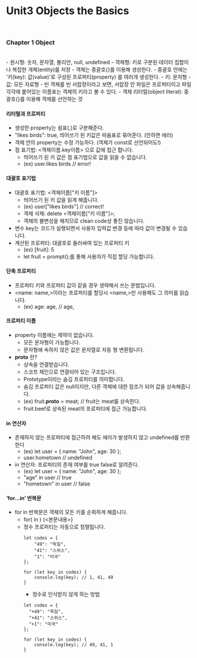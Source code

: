 # Unit3 Objects the Basics
<br>

### Chapter 1 Object
<br>
- 원시형: 숫자, 문자열, 불리언, null, undefined
- 객체형: 키로 구분된 데이터 집합이나 복잡한 개체(entity)를 저장
- 객체는 중괄호{}를 이용해 생성한다.
- 중괄호 안에는 '키(key): 값(value)'로 구성된 프로퍼티(property) 를 여러개 생성한다.
	- 키: 문자형
	- 값: 모든 자료형
- 빈 객체를 빈 서랍장이라고 보면, 서랍장 안 파일은 프로퍼티이고 파일 각각에 붙어있는 이름표는 객체의 키라고 볼 수 있다.
- 객체 리터럴(object literal): 중괄호{}를 이용해 객체를 선언하는 것

#### 리터럴과 프로퍼티

- 생성한 property는 쉼표(,)로 구분해준다.
- "likes birds": true, 띄어쓰기 된 키값은 따옴표로 묶어준다. (안하면 에러)
- 객체 안의 property는 수정 가능하다. (객체가 const로 선언되어도!)
- 점 표기법: <객체이름.key이름> 으로 값에 접근 합니다.
	- 띄어쓰기 된 키 값은 점 표기법으로 값을 읽을 수 없습니다.
	- (ex) user.likes birds // error!

#### 대괄호 표기법

- 대괄호 표기법: <객체이름["키 이름"]>
	- 띄어쓰기 된 키 값을 읽게 해줍니다.
	- (ex) user["likes birds"] // correct!
	- 객체 삭제: delete <객체이름["키 이름"]>;
	- 객체의 불변성을 해치므로 clean code상 좋진 않습니다.
- 변수 key는 코드가 실행되면서 사용자 입력값 변경 등에 따라 값이 변경될 수 있습니다. 
- 계산된 프로퍼티: 대괄호로 둘러싸여 있는 프로퍼티 키
	- (ex) [fruit]: 5
	- let fruit = prompt();를 통해 사용자가 직접 할당 가능합니다.

#### 단축 프로퍼티

- 프로퍼티 키와 프로퍼티 값이 같을 경우 생략해서 쓰는 문법입니다.
- <name: name,>이라는 프로퍼티를 할당시 <name,>만 사용해도 그 의미를 읽습니다.
	- (ex) age: age, // age,

#### 프로퍼티 이름

- property 이름에는 제약이 없습니다.
	- 모든 문자형이 가능합니다.
	- 문자형에 속하지 않은 값은 문자열로 자동 형 변환됩니다.
- __proto__ 란?
	- 상속을 연결받습니다.
	- 스코프 체인으로 연결되어 있는 구조입니다.
	- Prototype이라는 숨김 프로퍼티를 의미합니다.
	- 숨김 프로퍼티 값은 null이지만, 다른 객체에 대한 참조가 되어 값을 상속해줍니다.
	- (ex) fruit.__proto__ = meat; // fruit는 meat를 상속한다.
	- fruit.beef로 상속된 meat의 프로퍼티에 접근 가능합니다.
	
#### in 연산자

- 존재하지 않는 프로퍼티에 접근하려 해도 에러가 발생하지 않고 undefined를 반환한다
	- (ex) let user = { name: "John", age: 30 };
	- user.hometown // undefined
- in 연산자: 프로퍼티의 존재 여부를 true false로 알려준다.
	- (ex) let user = { name: "John", age: 30 };
	- "age" in user // true
	- "hometown" in user // false
	
#### ‘for…in’ 반복문

- for in 반복문은 객체의 모든 키를 순회하게 해줍니다.
	- for(<key> in <object>) {<본문내용>}
- 정수 프로퍼티는 자동으로 정렬됩니다.

```
let codes = {
	"49": "독일",
	"41": "스위스",
	"1": "미국"
};

for (let key in codes) {
	console.log(key); // 1, 41, 49
}
```

- 정수로 인식받지 않게 하는 방법

```
let codes = {
  "+49": "독일",
  "+41": "스위스",
  "+1": "미국"
};

for (let key in codes) {
	console.log(key); // 49, 41, 1
}
```